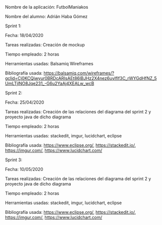 Nombre de la aplicación: FutbolManiakos

Nombre del alumno: Adrián Haba Gómez

Sprint 1:

Fecha: 18/04/2020

Tareas realizadas: Creación de mockup

Tiempo empleado: 2 horas

Herramientas usadas: Balsamiq Wireframes

Bibliografía usada: https://balsamiq.com/wireframes/?gclid=Cj0KCQjwyur0BRDcARIsAEt86IBJHz2X4nez6uylflf3C_rWYGdHfNZ_5UmLTjlNO8Jqe231_-G6u2YaAj4XEALw_wcB

Sprint 2:

Fecha: 25/04/2020

Tareas realizadas: Creación de las relaciones del diagrama del sprint 2 y proyecto java de dicho diagrama

Tiempo empleado: 2 horas

Herramientas usadas: stackedit, imgur, lucidchart, eclipse

Bibliografía usada: https://www.eclipse.org/, https://stackedit.io/, https://imgur.com/, https://www.lucidchart.com/

Sprint 3:

Fecha: 10/05/2020

Tareas realizadas: Creación de las relaciones del diagrama del sprint 2 y proyecto java de dicho diagrama

Tiempo empleado: 2 horas

Herramientas usadas: stackedit, imgur, lucidchart, eclipse

Bibliografía usada: https://www.eclipse.org/, https://stackedit.io/, https://imgur.com/, https://www.lucidchart.com/
